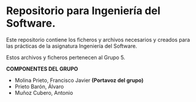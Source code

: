 # **Repositorio para Ingeniería del Software.**

Este repositorio contiene los ficheros y archivos necesarios y creados para las prácticas de la asignatura Ingeniería del Software.

Estos archivos y ficheros pertenecen al Grupo 5.

**COMPONENTES DEL GRUPO**
* Molina Prieto, Francisco Javier **(Portavoz del grupo)**
* Prieto Barón, Álvaro
* Muñoz Cubero, Antonio
